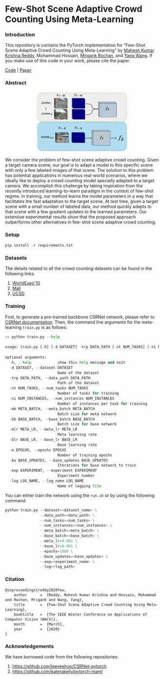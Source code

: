 # Few-Shot Scene Adaptive Crowd Counting Using Meta-Learning

### Introduction
This repository is contains the PyTorch implementation for "Few-Shot Scene Adaptive Crowd Counting Using Meta-Learning" by [Mahesh Kumar Krishna Reddy](http://cs.umanitoba.ca/~kumarkm/), Mohammad Hossain, [Mrigank Rochan](http://cs.umanitoba.ca/~mrochan/), and [Yang Wang](http://cs.umanitoba.ca/~ywang/). If you make use of this code in your work, please cite the paper.

[Code](https://github.com/maheshkkumar/crowd_meta) | [Paper](https://arxiv.org/abs/2002.00264)

### Abstract
<p align="center">
  <img src="./image/introduction.png" data-canonical-src="./image/introduction.png" width="300" height="200">
</p>

We consider the problem of few-shot scene adaptive crowd counting. Given a target camera scene, our goal is to adapt a model to this specific scene with only a few labeled images of that scene. The solution to this problem has potential applications in numerous real-world scenarios, where we ideally like to deploy a crowd counting model specially adapted to a target camera. We accomplish this challenge by taking inspiration from the recently introduced learning-to-learn paradigm in the context of few-shot regime. In training, our method learns the model parameters in a way that facilitates the fast adaptation to the target scene. At test time, given a target scene with a small number of labeled data, our method quickly adapts to that scene with a few gradient updates to the learned parameters. Our extensive experimental results show that the proposed approach outperforms other alternatives in few-shot scene adaptive crowd counting. 

### Setup
```python
pip install -r requirements.txt
```

### Datasets
The details related to all the crowd counting datasets can be found in the following links.
1. [WorldExpo'10](http://www.ee.cuhk.edu.hk/~xgwang/expo.html)
2. [Mall](https://personal.ie.cuhk.edu.hk/~ccloy/downloads_mall_dataset.html)
3. [UCSD](http://www.svcl.ucsd.edu/projects/peoplecnt/)

### Training

First, to generate a pre-trained backbone CSRNet network, please refer to [CSRNet documentation](https://github.com/leeyeehoo/CSRNet-pytorch). Then, the command line arguments for the meta-learning `train.py` is as follows:
```python
>> python train.py --help

usage: train.py [-h] [-d DATASET] -trp DATA_PATH [-nt NUM_TASKS] [-ni NUM_INSTANCES] [-mb META_BATCH] [-bb BASE_BATCH] [-mlr META_LR] [-blr BASE_LR] [-e EPOCHS] [-bu BASE_UPDATES] [-exp EXPERIMENT] -log LOG_NAME

optional arguments:
  -h, --help            show this help message and exit
  -d DATASET, --dataset DATASET
                        Name of the dataset
  -trp DATA_PATH, --data_path DATA_PATH
                        Path of the dataset
  -nt NUM_TASKS, --num_tasks NUM_TASKS
                        Number of tasks for training
  -ni NUM_INSTANCES, --num_instances NUM_INSTANCES
                        Number of instances per task for training
  -mb META_BATCH, --meta_batch META_BATCH
                        Batch size for meta network
  -bb BASE_BATCH, --base_batch BASE_BATCH
                        Batch size for base network
  -mlr META_LR, --meta_lr META_LR
                        Meta learning rate
  -blr BASE_LR, --base_lr BASE_LR
                        Base learning rate
  -e EPOCHS, --epochs EPOCHS
                        Number of training epochs
  -bu BASE_UPDATES, --base_updates BASE_UPDATES
                        Iterations for base network to train
  -exp EXPERIMENT, --experiment EXPERIMENT
                        Experiment number
  -log LOG_NAME, --log_name LOG_NAME
                        Name of logging file
```

You can either train the network using the `run.sh` or by using the following command:
```python
python train.py --dataset=<dataset_name> \
                --data_path=<data_path> \
                --num_tasks=<num_tasks> \
                --num_instances=<num_instances> \
                --meta_batch=<meta_batch> \
                --base_batch=<base_batch> \
                --meta_lr=0.001 \
                --base_lr=0.001 \
                --epochs=1000 \
                --base_updates=<base_updates> \
                --exp=<experiment_name> \
                --log=<log_path>
```

### Citation
```
@inproceedings{reddy2020few,
    author      =  {Reddy, Mahesh Kumar Krishna and Hossain, Mohammad and Rochan, Mrigank and Wang, Yang},
    title       =  {Few-Shot Scene Adaptive Crowd Counting Using Meta-Learning},
    booktitle   =  {The IEEE Winter Conference on Applications of Computer Vision (WACV)},
    month       =  {March},
    year        =  {2020}
}
```

### Acknowledgements
We have borrowed code from the following repositories:
1. https://github.com/leeyeehoo/CSRNet-pytorch
2. https://github.com/katerakelly/pytorch-maml